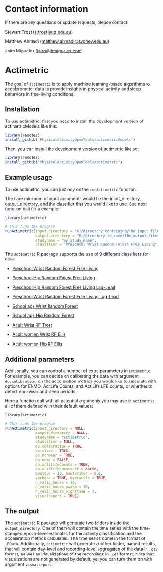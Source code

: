 # Contact information
If there are any questions or update requests, please contact:

Stewart Trost (s.trost@uq.edu.au)

Matthew Ahmadi (matthew.ahmadi@sydney.edu.au)

Jairo Migueles (jairo@jhmigueles.com)


# Actimetric

<!-- badges: start -->

<!-- badges: end -->

The goal of `actimetric` is to apply machine learning-based algorithms to accelerometer data to provide insights in physical activity and sleep behaviors in free-living conditions.

## Installation

To use actimetric, first you need to install the development version of actimetricModels like this:

``` r
library(remotes)
install_github("PhysicalActivityOpenTools/actimetricModels")
```

Then, you can install the development version of actimetric like so:

``` r
library(remotes)
install_github("PhysicalActivityOpenTools/actimetric")
```

## Example usage

To use actimetric, you can just rely on the `runActimetric` function.

The bare minimum of input arguments would be the input_directory, output_directory, and the classifier that you would like to use. See next function call for a example:

``` r
library(actimetric)

# This runs the program
runActimetric(input_directory = "G:/directory_containing/the_input_files/",
              output_directory = "G:/directory_to_save/the_output_files/",
              studyname = "my_study_name",
              classifier = "Preschool Wrist Random Forest Free Living")
```

The `actimetric` R package supports the use of 9 different classifiers for now:

-   [Preschool Wrist Random Forest Free Living](https://pubmed.ncbi.nlm.nih.gov/32764316/)

-   [Preschool Hip Random Forest Free Living](https://pubmed.ncbi.nlm.nih.gov/32764316/)

-   [Preschool Hip Random Forest Free Living Lag-Lead](https://pubmed.ncbi.nlm.nih.gov/32764316/)

-   [Preschool Wrist Random Forest Free Living Lag-Lead](https://pubmed.ncbi.nlm.nih.gov/32764316/)

-   [School age Wrist Random Forest](https://pubmed.ncbi.nlm.nih.gov/28419025/)

-   [School age Hip Random Forest](https://www.tandfonline.com/doi/full/10.1080/1091367X.2020.1716768)

-   [Adult Wrist RF Trost](https://pubmed.ncbi.nlm.nih.gov/27372275/)

-   [Adult women Wrist RF Ellis](https://pubmed.ncbi.nlm.nih.gov/26673126/)

-   [Adult women Hip RF Ellis](https://pubmed.ncbi.nlm.nih.gov/26673126/)


## Additional parameters

Additionally, you can control a number of extra parameters in `actimetric`. For example, you can decide on calibrating the data with argument `do.calibration`, on the acceleration metrics you would like to calculate with options for ENMO, ActiLife Counts, and ActiLife LFE counts, or whether to detect non-wear and sleep periods.

Here a function call with all potential arguments you may use in `actimetric`, all of them defined with their default values:

``` r
library(actimetric)

# This runs the program
runActimetric(input_directory = NULL,
              output_directory = NULL,
              studyname = "actimetric",
              classifier = NULL,
              do.calibration = TRUE,
              do.sleep = TRUE,
              do.nonwear = TRUE,
              do.enmo = FALSE,
              do.actilifecounts = TRUE,
              do.actilifecountsLFE = FALSE,
              boutdur = 10, boutcriter = 0.8,
              verbose = TRUE, overwrite = TRUE,
              n_valid_hours = 16,
              n_valid_hours_awake = 10,
              n_valid_hours_nighttime = 2,
              visualreport = TRUE)
```

## The output

The `actimetric` R package will generate two folders inside the `output_directory`. One of them will contain the time series with the time-stamped epoch-level estimates for the activity classification and the acceleration metrics calculated. The time series come in the format of `.RData`. Additionally, `actimetric` will generate another folder, named results, that will contain day-level and recording-level aggregates of the data in `.csv` format, as well as visualizations of the recordings in `.pdf` format. Note that visualizations are not generated by default, yet you can turn them on with argument `visualreport`.
